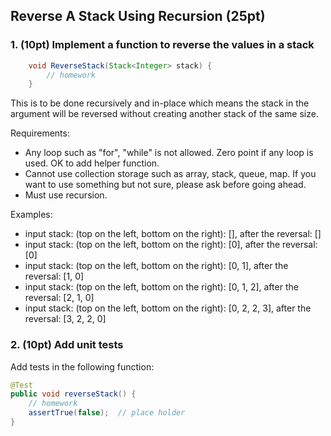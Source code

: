 ## Reverse A Stack Using Recursion (25pt)

### 1. (10pt) Implement a function to reverse the values in a stack
```java
    void ReverseStack(Stack<Integer> stack) {
        // homework
    }
```

This is to be done recursively and in-place which means the stack in the argument will be reversed without creating another stack of the same size.

Requirements:

- Any loop such as "for", "while" is not allowed. Zero point if any loop is used. OK to add helper function. 
- Cannot use collection storage such as array, stack, queue, map. If you want to use something but not sure, please ask before going ahead.
- Must use recursion.

Examples:

* input stack: (top on the left, bottom on the right): [], after the reversal: []
* input stack: (top on the left, bottom on the right): [0], after the reversal: [0]
* input stack: (top on the left, bottom on the right): [0, 1], after the reversal: [1, 0]
* input stack: (top on the left, bottom on the right): [0, 1, 2], after the reversal: [2, 1, 0]
* input stack: (top on the left, bottom on the right): [0, 2, 2, 3], after the reversal: [3, 2, 2, 0]



### 2. (10pt) Add unit tests

Add tests in the following function:

```java
@Test
public void reverseStack() {
    // homework
    assertTrue(false);  // place holder
}
```


